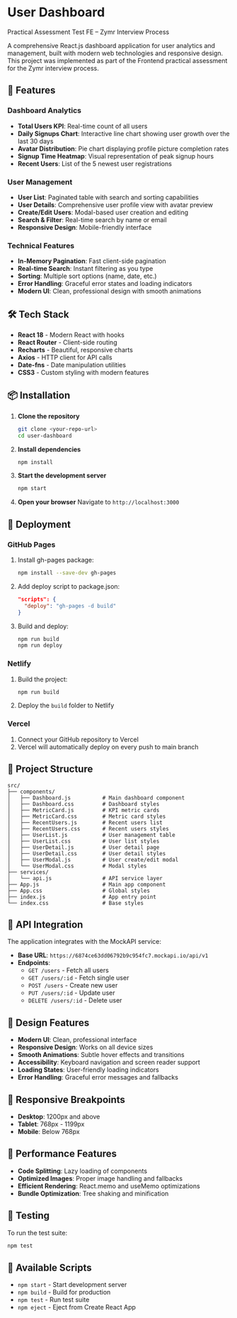 # User Dashboard

Practical Assessment Test FE – Zymr Interview Process

A comprehensive React.js dashboard application for user analytics and management, built with modern web technologies and responsive design. This project was implemented as part of the Frontend practical assessment for the Zymr interview process.

## 🚀 Features

### Dashboard Analytics
- **Total Users KPI**: Real-time count of all users
- **Daily Signups Chart**: Interactive line chart showing user growth over the last 30 days
- **Avatar Distribution**: Pie chart displaying profile picture completion rates
- **Signup Time Heatmap**: Visual representation of peak signup hours
- **Recent Users**: List of the 5 newest user registrations

### User Management
- **User List**: Paginated table with search and sorting capabilities
- **User Details**: Comprehensive user profile view with avatar preview
- **Create/Edit Users**: Modal-based user creation and editing
- **Search & Filter**: Real-time search by name or email
- **Responsive Design**: Mobile-friendly interface

### Technical Features
- **In-Memory Pagination**: Fast client-side pagination
- **Real-time Search**: Instant filtering as you type
- **Sorting**: Multiple sort options (name, date, etc.)
- **Error Handling**: Graceful error states and loading indicators
- **Modern UI**: Clean, professional design with smooth animations

## 🛠️ Tech Stack

- **React 18** - Modern React with hooks
- **React Router** - Client-side routing
- **Recharts** - Beautiful, responsive charts
- **Axios** - HTTP client for API calls
- **Date-fns** - Date manipulation utilities
- **CSS3** - Custom styling with modern features

## 📦 Installation

1. **Clone the repository**
   ```bash
   git clone <your-repo-url>
   cd user-dashboard
   ```

2. **Install dependencies**
   ```bash
   npm install
   ```

3. **Start the development server**
   ```bash
   npm start
   ```

4. **Open your browser**
   Navigate to `http://localhost:3000`

## 🚀 Deployment

### GitHub Pages
1. Install gh-pages package:
   ```bash
   npm install --save-dev gh-pages
   ```

2. Add deploy script to package.json:
   ```json
   "scripts": {
     "deploy": "gh-pages -d build"
   }
   ```

3. Build and deploy:
   ```bash
   npm run build
   npm run deploy
   ```

### Netlify
1. Build the project:
   ```bash
   npm run build
   ```

2. Deploy the `build` folder to Netlify

### Vercel
1. Connect your GitHub repository to Vercel
2. Vercel will automatically deploy on every push to main branch

## 📁 Project Structure

```
src/
├── components/
│   ├── Dashboard.js          # Main dashboard component
│   ├── Dashboard.css         # Dashboard styles
│   ├── MetricCard.js         # KPI metric cards
│   ├── MetricCard.css        # Metric card styles
│   ├── RecentUsers.js        # Recent users list
│   ├── RecentUsers.css       # Recent users styles
│   ├── UserList.js           # User management table
│   ├── UserList.css          # User list styles
│   ├── UserDetail.js         # User detail page
│   ├── UserDetail.css        # User detail styles
│   ├── UserModal.js          # User create/edit modal
│   └── UserModal.css         # Modal styles
├── services/
│   └── api.js                # API service layer
├── App.js                    # Main app component
├── App.css                   # Global styles
├── index.js                  # App entry point
└── index.css                 # Base styles
```

## 🔧 API Integration

The application integrates with the MockAPI service:
- **Base URL**: `https://6874ce63dd06792b9c954fc7.mockapi.io/api/v1`
- **Endpoints**:
  - `GET /users` - Fetch all users
  - `GET /users/:id` - Fetch single user
  - `POST /users` - Create new user
  - `PUT /users/:id` - Update user
  - `DELETE /users/:id` - Delete user

## 🎨 Design Features

- **Modern UI**: Clean, professional interface
- **Responsive Design**: Works on all device sizes
- **Smooth Animations**: Subtle hover effects and transitions
- **Accessibility**: Keyboard navigation and screen reader support
- **Loading States**: User-friendly loading indicators
- **Error Handling**: Graceful error messages and fallbacks

## 📱 Responsive Breakpoints

- **Desktop**: 1200px and above
- **Tablet**: 768px - 1199px
- **Mobile**: Below 768px

## 🚀 Performance Features

- **Code Splitting**: Lazy loading of components
- **Optimized Images**: Proper image handling and fallbacks
- **Efficient Rendering**: React.memo and useMemo optimizations
- **Bundle Optimization**: Tree shaking and minification

## 🧪 Testing

To run the test suite:
```bash
npm test
```

## 📝 Available Scripts

- `npm start` - Start development server
- `npm build` - Build for production
- `npm test` - Run test suite
- `npm eject` - Eject from Create React App

